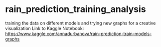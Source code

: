 # rain_prediction_training_analysis
training the data on different models and trying new graphs for a creative visualization
Link to Kaggle Notebook: https://www.kaggle.com/annadurbanova/rain-prediction-train-models-graphs
